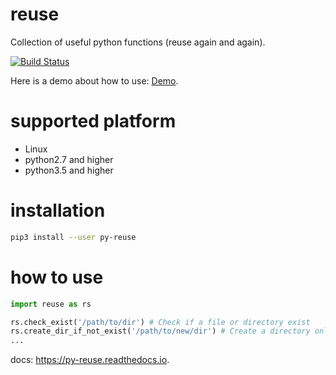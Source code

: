 # reuse
Collection of useful python functions (reuse again and again).

[![Build Status](https://travis-ci.com/vra/reuse.svg?branch=master)](https://travis-ci.com/vra/reuse)

Here is a demo about how to use: [Demo](https://asciinema.org/a/m0fEneiY03JwiEzc20ERG99Vl).

# supported platform
 * Linux
 * python2.7 and higher
 * python3.5 and higher
 
# installation
```bash
pip3 install --user py-reuse
```

# how to use
```python
import reuse as rs

rs.check_exist('/path/to/dir') # Check if a file or directory exist
rs.create_dir_if_not_exist('/path/to/new/dir') # Create a directory only when it didn't exist
...

```
docs: <https://py-reuse.readthedocs.io>.

